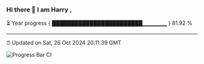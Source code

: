 ### Hi there 👋 I am Harry , 

⏳ Year progress { ████████████████████████▁▁▁▁▁▁ } 81.92 %

---

⏰ Updated on Sat, 26 Oct 2024 20:11:39 GMT

![Progress Bar CI](https://github.com/duykhang68/duykhang68/workflows/Progress%20Bar%20CI/badge.svg)
